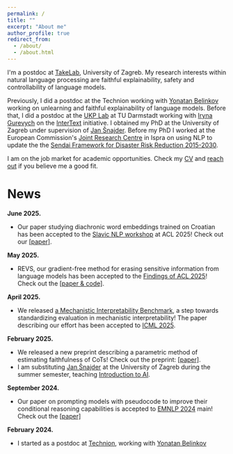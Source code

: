 ```yaml
---
permalink: /
title: ""
excerpt: "About me"
author_profile: true
redirect_from: 
  - /about/
  - /about.html
---
```


I'm a postdoc at [TakeLab](https://takelab.fer.hr/), University of Zagreb. My research interests within natural language processing are faithful explainability, safety and controllability of language models.

Previously, I did a postdoc at the Technion working with [Yonatan Belinkov](https://belinkov.com/) working on unlearning and faithful explainability of language models. Before that, I did a postdoc at the [UKP Lab](https://www.informatik.tu-darmstadt.de/ukp/ukp_home/index.en.jsp) at TU Darmstadt working with [Iryna Gurevych](https://www.informatik.tu-darmstadt.de/ukp/ukp_home/head_ukp/index.en.jsp) on the [InterText](https://intertext.ukp-lab.de/) initiative. I obtained my PhD at the University of Zagreb under supervision of [Jan Šnajder](http://www.zemris.fer.hr/~jan/). Before my PhD I worked at the European Commission's [Joint Research Centre](https://commission.europa.eu/about-european-commission/departments-and-executive-agencies/joint-research-centre_en) in Ispra on using NLP to update the the [Sendai Framework for Disaster Risk Reduction 2015-2030](https://www.undrr.org/publication/sendai-framework-disaster-risk-reduction-2015-2030).

I am on the job market for academic opportunities. Check my [CV](https://mttk.github.io/files/CV_Tutek_Martin_May_2025.pdf) and [reach out](https://mttk.github.io/contact/) if you believe me a good fit.

News
======
**June 2025.**
- Our paper studying diachronic word embeddings trained on Croatian has been accepted to the [Slavic NLP workshop](https://bsnlp.cs.helsinki.fi/index.html) at ACL 2025! Check out our [[paper]](https://arxiv.org/abs/2506.13569).

**May 2025.**
- REVS, our gradient-free method for erasing sensitive information from language models has been accepted to the [Findings of ACL 2025](https://2025.aclweb.org/)! Check out the [[paper & code]](https://technion-cs-nlp.github.io/REVS/).

**April 2025.**
- We released [a Mechanistic Interpretability Benchmark](https://mib-bench.github.io/), a step towards standardizing evaluation in mechanistic interpretability! The paper describing our effort has been accepted to [ICML 2025](https://icml.cc/).

**February 2025.**
- We released a new preprint describing a parametric method of estimating faithfulness of CoTs! Check out the preprint: [[paper]](https://arxiv.org/abs/2502.14829).
- I am substituting [Jan Šnajder](http://www.zemris.fer.hr/~jan/) at the University of Zagreb during the summer semester, teaching [Introduction to AI](https://www.fer.unizg.hr/en/course/itai).

**September 2024.**
- Our paper on prompting models with pseudocode to improve their conditional reasoning capabilities is accepted to [EMNLP 2024](https://2024.emnlp.org/) main! Check out the [[paper]](https://arxiv.org/abs/2401.10065) 

**February 2024.**
- I started as a postdoc at [Technion](https://www.technion.ac.il/en/home-2/), working with [Yonatan Belinkov](https://belinkov.com/)
